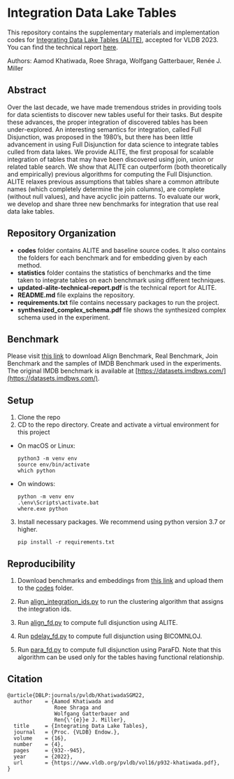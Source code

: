 # Integration Data Lake Tables
This repository contains the supplementary materials and implementation codes for [Integrating Data Lake Tables (ALITE)](https://www.vldb.org/pvldb/vol16/p932-khatiwada.pdf), accepted for VLDB 2023. You can find the technical report [here](alite-technical-report.pdf).

Authors: Aamod Khatiwada, Roee Shraga, Wolfgang Gatterbauer, Renée J. Miller

## Abstract
Over the last decade, we have made tremendous strides in providing tools for data scientists to discover new tables useful for their tasks. But despite these advances, the proper integration of discovered tables has been under-explored. An interesting semantics for integration, called Full Disjunction, was proposed in the 1980’s, but there has been little advancement in using Full Disjunction for data science to integrate tables culled from data lakes. We provide ALITE, the first proposal for scalable integration of tables that may have been discovered using join, union or related table search. We show that ALITE can outperform (both theoretically and empirically) previous algorithms for computing the Full Disjunction. ALITE relaxes previous assumptions that tables share a common attribute names (which completely determine the join columns), are complete (without null values), and have acyclic join patterns. To evaluate our work, we develop and share three new benchmarks for integration that use real data lake tables.

## Repository Organization

- **codes** folder contains ALITE and baseline source codes. It also contains the folders for each benchmark and for embedding given by each method.
- **statistics** folder contains the statistics of benchmarks and the time taken to integrate tables on each benchmark using different techniques.
- **updated-alite-technical-report.pdf** is the technical report for ALITE.
- **README.md** file explains the repository.
- **requirements.txt** file contains necessary packages to run the project.
- **synthesized_complex_schema.pdf** file shows the synthesized complex schema used in the experiment.

## Benchmark

Please visit [this link](https://drive.google.com/drive/folders/1yUgL8TjQievzp8zvmHLpa_ClNzc5mTmD?usp=sharing) to download Align Benchmark, Real Benchmark, Join Benchmark and the samples of IMDB Benchmark used in the experiments. The original IMDB benchmark is available at [https://datasets.imdbws.com/](https://datasets.imdbws.com/).

## Setup

1. Clone the repo
2. CD to the repo directory. Create and activate a virtual environment for this project  
  * On macOS or Linux:
      ```
      python3 -m venv env
      source env/bin/activate
      which python
      ```
  * On windows:
      ```
      python -m venv env
      .\env\Scripts\activate.bat
      where.exe python
      ```

3. Install necessary packages. We recommend using python version 3.7 or higher.
   ```
   pip install -r requirements.txt
   ```

## Reproducibility

1. Download benchmarks and embeddings from [this link](https://drive.google.com/drive/folders/1yUgL8TjQievzp8zvmHLpa_ClNzc5mTmD?usp=sharing) and upload them to the [codes](codes/) folder.

2. Run [align_integration_ids.py](codes/align_integration_ids.py) to run the clustering algorithm that assigns the integration ids.

3. Run [align_fd.py](codes/align_fd.py) to compute full disjunction using ALITE.

4. Run [pdelay_fd.py](codes/pdelay_fd.py) to compute full disjunction using BICOMNLOJ.

5. Run [para_fd.py](codes/para_fd.py) to compute full disjunction using ParaFD. Note that this algorithm can be used only for the tables having functional relationship.

## Citation
```
@article{DBLP:journals/pvldb/KhatiwadaSGM22,
  author    = {Aamod Khatiwada and
               Roee Shraga and
               Wolfgang Gatterbauer and
               Ren{\'{e}}e J. Miller},
  title     = {Integrating Data Lake Tables},
  journal   = {Proc. {VLDB} Endow.},
  volume    = {16},
  number    = {4},
  pages     = {932--945},
  year      = {2022},
  url       = {https://www.vldb.org/pvldb/vol16/p932-khatiwada.pdf},
}
```